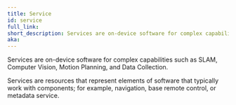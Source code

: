 ```yaml
---
title: Service
id: service
full_link:
short_description: Services are on-device software for complex capabilities such as SLAM, Computer Vision, Motion Planning, and Data Collection.
aka:
---
```


Services are on-device software for complex capabilities such as SLAM, Computer Vision, Motion Planning, and Data Collection.

Services are resources that represent elements of software that typically work with components; for example, navigation, base remote control, or metadata service.
